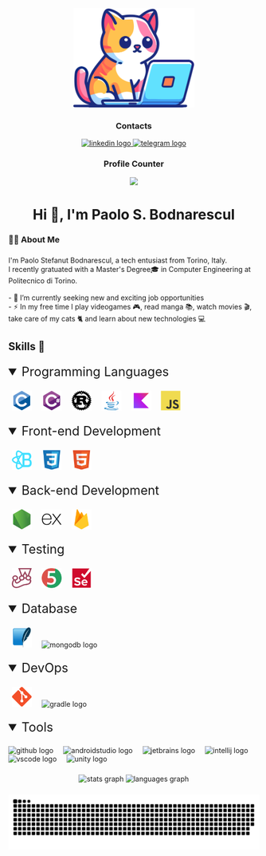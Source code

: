 <div align="center">
  <img height="200" src="images/cat-laptop.png"  />
</div>

###

<h3 align="center">Contacts</h3>

<div align="center">
  <a href="https://www.linkedin.com/in/paolo-stefanut-bodnarescul/" target="_blank">
    <img src="https://img.shields.io/static/v1?message=LinkedIn&logo=linkedin&label=&color=0077B5&logoColor=white&labelColor=&style=flat" height="30" alt="linkedin logo"  />
  </a>
  <a href="t.me/paolobd" target="_blank">
    <img src="https://img.shields.io/static/v1?message=Telegram&logo=telegram&label=&color=2CA5E0&logoColor=white&labelColor=&style=flat" height="30" alt="telegram logo"  />
  </a>
</div>

###

<h3 align="center">Profile Counter</h3>

<div align="center">
  <img src="https://profile-counter.glitch.me/paolobd/count.svg?"  />
</div>

###

<h1 align="center">Hi 👋, I'm Paolo S. Bodnarescul</h1>

###

<h3 align="left">👩‍💻 About Me</h3>

###

<p align="left">I'm Paolo Stefanut Bodnarescul, a tech entusiast from Torino, Italy.<br>
I recently gratuated with a Master's Degree🎓 in Computer Engineering at Politecnico di Torino.<br><br>
- 🔭 I’m currently seeking new and exciting job opportunities<br>
- ⚡ In my free time I play videogames 🎮, read manga 📚, watch movies 🎬, take care of my cats 🐈 and learn about new technologies 💻</p>

###

<h2 align="left">Skills 🚀</h2>

###
<details open>
<summary style="font-size:25px">Programming Languages</summary>

### 
<div align="left" style="margin-left:0.5em">
  <img src="https://raw.githubusercontent.com/devicons/devicon/v2.16.0/icons/c/c-original.svg" height="40" alt="c logo"  />
  <img width="12" />
  <img src="https://raw.githubusercontent.com/devicons/devicon/v2.16.0/icons/csharp/csharp-original.svg" height="40" alt="csharp logo"  />
  <img width="12" />
  <img src="https://raw.githubusercontent.com/devicons/devicon/v2.16.0/icons/rust/rust-original.svg" height="40" alt="rust logo"  />
  <img width="12" />
  <img src="https://raw.githubusercontent.com/devicons/devicon/v2.16.0/icons/java/java-original.svg" height="40" alt="java logo"  />
  <img width="12" />
  <img src="https://raw.githubusercontent.com/devicons/devicon/v2.16.0/icons/kotlin/kotlin-original.svg" height="40" alt="kotlin logo"  />
  <img width="12" />
  <img src="https://raw.githubusercontent.com/devicons/devicon/v2.16.0/icons/javascript/javascript-original.svg" height="40" alt="javascript logo"  />
</div>
</details>

###

<details open>
<summary style="font-size:25px">Front-end Development</summary>

###
<div align="left" style="margin-left:0.5em">
  <img src="https://raw.githubusercontent.com/devicons/devicon/v2.16.0/icons/reactbootstrap/reactbootstrap-original.svg" height="40" alt="reactbootstrap logo"  />
  <img width="12" />
  <img src="https://raw.githubusercontent.com/devicons/devicon/v2.16.0/icons/css3/css3-original.svg" height="40" alt="css3 logo"  />
  <img width="12" />
  <img src="https://raw.githubusercontent.com/devicons/devicon/v2.16.0/icons/html5/html5-original.svg" height="40" alt="html5 logo"  />
</div>
</details>



###

<details open>
<summary style="font-size:25px">Back-end Development</summary>

###
<div align="left" style="margin-left:0.5em">
  <img src="https://raw.githubusercontent.com/devicons/devicon/v2.16.0/icons/nodejs/nodejs-original.svg" height="40" alt="nodejs logo"  />
  <img width="12" />
  <img src="https://raw.githubusercontent.com/devicons/devicon/v2.16.0/icons/express/express-original.svg" height="40" alt="express logo"  />
  <img width="12" />
  <img src="https://raw.githubusercontent.com/devicons/devicon/v2.16.0/icons/firebase/firebase-original.svg" height="40" alt="firebase logo"  />
</div>
</details>

###

<details open>
<summary style="font-size:25px">Testing</summary>

###
<div align="left" style="margin-left:0.5em">
  <img src="https://raw.githubusercontent.com/devicons/devicon/v2.16.0/icons/jest/jest-plain.svg" height="40" alt="jest logo"  />
  <img width="12" />
  <img src="https://raw.githubusercontent.com/devicons/devicon/v2.16.0/icons/junit/junit-original.svg" height="40" alt="junit logo"  />
  <img width="12" />
  <img src="https://raw.githubusercontent.com/devicons/devicon/v2.16.0/icons/selenium/selenium-original.svg" height="40" alt="selenium logo"  />
</div>
</details>

###

<details open>
<summary style="font-size:25px">Database</summary>

###
<div align="left" style="margin-left:0.5em">
  <img src="https://raw.githubusercontent.com/devicons/devicon/v2.16.0/icons/sqlite/sqlite-original.svg" height="40" alt="sqlite logo"  />
  <img width="12" />
  <img src="https://cdn.jsdelivr.net/gh/devicons/devicon/icons/mongodb/mongodb-original.svg" height="40" alt="mongodb logo"  />
</div>
</details>

###

<details open>
<summary style="font-size:25px">DevOps</summary>

###
<div align="left" style="margin-left:0.5em">
  <img src="https://raw.githubusercontent.com/devicons/devicon/v2.16.0/icons/git/git-original.svg" height="40" alt="git logo"  />
  <img width="12" />
  <img src="https://cdn.jsdelivr.net/gh/devicons/devicon/icons/gradle/gradle-original.svg" height="40" alt="gradle logo"  />
</div>
</details>

###

<details open>
<summary style="font-size:25px">Tools</summary>

###

<div align="left">
  <img src="https://cdn.jsdelivr.net/gh/devicons/devicon/icons/github/github-original.svg" height="40" alt="github logo"  />
  <img width="12" />
  <img src="https://cdn.jsdelivr.net/gh/devicons/devicon/icons/androidstudio/androidstudio-original.svg" height="40" alt="androidstudio logo"  />
  <img width="12" />
  <img src="https://cdn.jsdelivr.net/gh/devicons/devicon/icons/jetbrains/jetbrains-original.svg" height="40" alt="jetbrains logo"  />
  <img width="12" />
  <img src="https://cdn.jsdelivr.net/gh/devicons/devicon/icons/intellij/intellij-original.svg" height="40" alt="intellij logo"  />
  <img width="12" />
  <img src="https://cdn.jsdelivr.net/gh/devicons/devicon/icons/vscode/vscode-original.svg" height="40" alt="vscode logo"  />
  <img width="12" />
  <img src="https://cdn.jsdelivr.net/gh/devicons/devicon/icons/unity/unity-original.svg" height="40" alt="unity logo"  />
</div>
</details>

###

<div align="center">
  <img src="https://github-readme-stats.vercel.app/api?username=paolobd&hide_title=false&hide_rank=false&show_icons=true&include_all_commits=true&count_private=true&disable_animations=false&theme=dracula&locale=en&hide_border=false&order=1" height="150" alt="stats graph"  />
  <img src="https://github-readme-stats.vercel.app/api/top-langs?username=paolobd&locale=en&hide_title=false&layout=compact&card_width=320&langs_count=5&theme=dracula&hide_border=false&order=2" height="150" alt="languages graph"  />
</div>

###

<img src="https://raw.githubusercontent.com/Paolobd/Paolobd/output/snake.svg" alt="Snake animation" />

###

